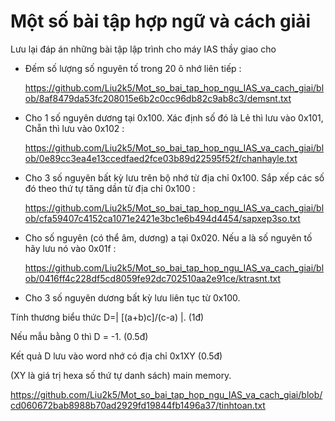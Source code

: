 # Một số bài tập hợp ngữ và cách giải
Lưu lại đáp án những bài tập lập trình cho máy IAS thầy giao cho

- Đếm số lượng số nguyên tố trong 20 ô nhớ liên tiếp :
  
  https://github.com/Liu2k5/Mot_so_bai_tap_hop_ngu_IAS_va_cach_giai/blob/8af8479da53fc208015e6b2c0cc96db82c9ab8c3/demsnt.txt
  
- Cho 1 số nguyên dương tại 0x100. Xác định số đó là Lẻ thì lưu vào 0x101, Chẵn thì lưu vào 0x102 :

  https://github.com/Liu2k5/Mot_so_bai_tap_hop_ngu_IAS_va_cach_giai/blob/0e89cc3ea4e13ccedfaed2fce03b89d22595f52f/chanhayle.txt

- Cho 3 số nguyên bất kỳ lưu trên bộ nhớ từ địa chỉ 0x100. Sắp xếp các số đó theo thứ tự tăng dần từ địa chỉ 0x100 :

  https://github.com/Liu2k5/Mot_so_bai_tap_hop_ngu_IAS_va_cach_giai/blob/cfa59407c4152ca1071e2421e3bc1e6b494d4454/sapxep3so.txt

- Cho số nguyên (có thể âm, dương) a tại 0x020. Nếu a là số nguyên tố hãy lưu nó vào 0x01f :

  https://github.com/Liu2k5/Mot_so_bai_tap_hop_ngu_IAS_va_cach_giai/blob/0416ff4c228df5cd8059fe92dc702510aa2e91ce/ktrasnt.txt

- Cho 3 số nguyên dương bất kỳ lưu liên tục từ 0x100.

Tính thương biểu thức D=| [(a+b)c]/(c-a) |. (1đ)

Nếu mẫu bằng 0 thì D = -1. (0.5đ)

Kết quả D lưu vào word nhớ có địa chỉ 0x1XY (0.5đ)

(XY là giá trị hexa số thứ tự danh sách) main memory.

  https://github.com/Liu2k5/Mot_so_bai_tap_hop_ngu_IAS_va_cach_giai/blob/cd060672bab8988b70ad2929fd19844fb1496a37/tinhtoan.txt

  
